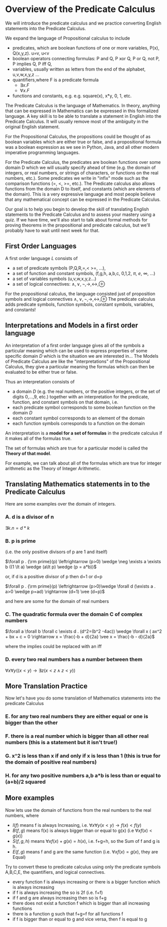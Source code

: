 # Overview of the Predicate Calculus

We will introduce the predicate calculus and we practice converting English statements into the Predicate Calculus.

We expand the language of Propositional calculus to include 

* predicates, which are boolean functions of one or more variables, P(x), Q(x,y,z). u=v, u<v
* boolean operators connecting formulas: P and Q, P xor Q, P or Q, not P, P implies Q, P iff Q,
* variables, usually written as letters from the end of the alphabet, u,v,w,x,y,z ...
* quantifiers,where F is a predicate formula
  * $\exists x . F$
  * $\forall x . F$
* functions and constants, e.g.
  e.g. square(x),  x*y, 0, 1, etc.

  
The Predicate Calculus is the language of Mathematics. In theory, anything that can be expressed in Mathematics can be expressed in this formalized language. A key skill is to be able to translate a statement in English into the Predicate Calculus. It will usually remove most of the ambiguity in the original English statement.  

For the Propositional Calculus, the propositions could be thought of as boolean variables which are either true or false, and a propositional formula was a boolean expression as we see in Python, Java, and all other modern imperative programming languages.

For the Predicate Calculus, the predicates are boolean functions over some domain D which we will usually specify ahead of time (e.g. the domain of integers, or real numbers, or strings of characters, or functions on the real numbers, etc.).  Some predicates we write in "infix" mode such as the comparison functions (=, <, >=, etc.). The Predicate calculus also allows functions from the domain D to itself, and constants (which are elements of the domain). This is a very expressive language and most people believe that any mathematical concept can be expressed in the Predicate Calculus.

Our goal is to help you begin to develop the skill of translating English statements to the Predicate Calculus and to assess your mastery using a quiz. If we have time, we'll also start to talk about formal methods for proving theorems in the propositional and predicate calculus, but we'll probably have to wait until next week for that.

## First Order Languages
A first order language $L$ consists of 
* a set of predicate symbols (P,Q,R,=,< >=, ...),
* a set of function and constant symbols, (f,g,h, a,b,c, 0,1,2, $\pi$, $e$, $\infty$, ...)
* a set of variables symbols (u,v,w,x,y,z...)
* a set of logical connectives: $\wedge, \vee, \neg, \rightarrow, \leftrightarrow, \oplus$

For the propositional calculus, the language consisted just of proposition symbols and
logical connectives $\wedge, \vee, \neg, \rightarrow, \leftrightarrow, \oplus$
The predicate calculus adds predicate symbols, function symbols, constant symbols, variables, and constants!

## Interpretations and Models in a first order language
An interpretation of a first order language gives all of the symbols a particular meaning
which can be used to express properties of some specific domain $D$ which is the
situation we are interested in... The Models of Predicate Calculus are like the "interpretations"
of the Propositional Calculus, they give a particular meaning the formulas which can then be
evaluated to be either true or false.

Thus an interpretation consists of
* a domain $D$ (e.g. the real numbers, or the positive integers, or the set of digits 0,...,9, etc.)
together with an interpretation for the predicate, function, and constant symbols on that domain, i.e.
* each predicate symbol corresponds to some boolean function on the domain $D$
* each constant symbol corresponds to an element of the domain
* each function symbols corresponds to a function on the domain

An interpretation is a **model for a set of formulas** in the predicate calculus if it makes all of the formulas true.

The set of formulas which are true for a particular model is called the **Theory of that model**.

For example, we can talk about all of the formulas which are true for integer arithmetic as the Theory of Integer Arithmetic.




## Translating Mathematics statements in to the Predicate Calculus
Here are some examples over the domain of integers.

### A.  d is a divisor of n  
$\exists k . n = d*k$

### B.  p is prime
(i.e. the only positive divisors of p are 1 and itself)

$\forall p . {\rm prime}(p) \leftrightarrow (p>0) \wedge \neg \exists a \exists b  ((1 \lt a) \wedge (a\lt p) \wedge (p = a*b))$

or, if d is a positive divisor of p then d=1 or d=p

$\forall p . {\rm prime}(p) \leftrightarrow (p>0)\wedge \forall d (\exists a . a>0 \wedge p=ad) \rightarrow (d=1) \vee (d=p)$



and here are some for the domain of real numbers

### C. The quadratic formula over the domain C of complex numbers

$\forall a \forall b \forall c \exists d . (d^2=(b^2 -4ac)) \wedge \forall x ( ax^2 + bx + c = 0 \rightarrow x = \frac{-b + d}{2a} \vee  x = \frac{-b - d}{2a}$


where the implies could be replaced with an iff

### D. every two real numbers has a number between them
$\forall x \forall y  ( (x \lt y) \rightarrow \exists z  (x \lt z \wedge z \lt y)  )$


## More Translation Practice
Now let's have you do some translation of Mathematics statements into the predicate Calculus

### E. for any two real numbers they are either equal or one is bigger than the other

### F. there is a real number which is bigger than all other real numbers  (this is a statement but it isn't true!)

### G.  x^2 is less than x if and only if x is less than 1 (this is true for the domain of positive real numbers)

### H. for any two positive numbers a,b   a*b is less than or equal to (a+b)/2 squared

## More examples
Now lets use the domain of functions from the real numbers to the real numbers, where 
* $I(f)$ means f is always Increasing, i.e. $\forall x \forall y (x\lt y) \rightarrow f(x)\lt f(y)$
* $B(f,g)$  means f(x) is always bigger than or equal to g(x) (i.e $\forall x f(x)\lt g(x)$)
* $S(f,g,h)$ means $\forall x f(x)+g(x) = h(x)$, i.e. f+g=h, so the Sum of f and g is h.
* $E(f,g)$ means f and g are the same function (i.e. $\forall x f(x)=g(x)$, they are Equal)

Try to convert these to predicate calculus using only the predicate symbols A,B,C,E, the quantifiers, and logical connectives.
* every function f is always increasing or there is a bigger function which is always increasing
* if f is always increasing the so is 2f (i.e. f+f)
* if f and g are always increasing then so is f+g
* there does not exist a function f which is bigger than all increasing functions
* there is a function g such that f+g=f for all functions f
* if f is bigger than or equal to g and vice versa, then f is equal to g


